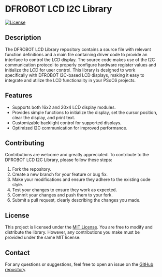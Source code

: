 # DFROBOT LCD I2C Library

[![License](https://img.shields.io/badge/license-MIT-blue.svg)](LICENSE)

## Description

The DFROBOT LCD Library repository contains a source file with relevant function definitions and a main file containing driver code to provide an  interface to control the LCD display. The source code makes use of the I2C communication protocol to properly configure hardware register values and initialize the LCD for user control. This library is designed to work specifically with DFROBOT I2C-based LCD displays, making it easy to integrate and utilize the LCD functionality in your PSoC6 projects.

## Features

- Supports both 16x2 and 20x4 LCD display modules.
- Provides simple functions to initialize the display, set the cursor position, clear the display, and print text.
- Customizable backlight control for supported displays.
- Optimized I2C communication for improved performance.

## Contributing

Contributions are welcome and greatly appreciated. To contribute to the DFROBOT LCD I2C Library, please follow these steps:

1. Fork the repository.
2. Create a new branch for your feature or bug fix.
3. Make your modifications and ensure they adhere to the existing code style.
4. Test your changes to ensure they work as expected.
5. Commit your changes and push them to your fork.
6. Submit a pull request, clearly describing the changes you made.


## License

This project is licensed under the [MIT License](LICENSE). You are free to modify and distribute the library. However, any contributions you make must be provided under the same MIT license.

## Contact

For any questions or suggestions, feel free to open an issue on the [GitHub repository](https://github.com/hot-tea-and-driver-updates/DFROBOTLCD_I2CLibrary/issues).
